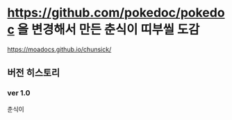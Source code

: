 https://github.com/pokedoc/pokedoc 을 변경해서 만든 춘식이 띠부씰 도감
==========================

https://moadocs.github.io/chunsick/

## 버전 히스토리
### ver 1.0

춘식이